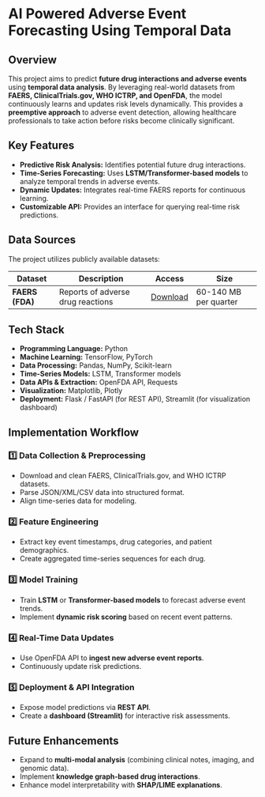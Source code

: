 # AI Powered Adverse Event Forecasting Using Temporal Data


## Overview
This project aims to predict **future drug interactions and adverse events** using **temporal data analysis**. By leveraging real-world datasets from **FAERS, ClinicalTrials.gov, WHO ICTRP, and OpenFDA**, the model continuously learns and updates risk levels dynamically. This provides a **preemptive approach** to adverse event detection, allowing healthcare professionals to take action before risks become clinically significant.

##  Key Features
- **Predictive Risk Analysis:** Identifies potential future drug interactions.
- **Time-Series Forecasting:** Uses **LSTM/Transformer-based models** to analyze temporal trends in adverse events.
- **Dynamic Updates:** Integrates real-time FAERS reports for continuous learning.
- **Customizable API:** Provides an interface for querying real-time risk predictions.

## Data Sources
The project utilizes publicly available datasets:

| Dataset | Description | Access | Size |
|---------|-------------|--------|------|
| **FAERS (FDA)** | Reports of adverse drug reactions | [Download](https://fis.fda.gov/extensions/FPD-QDE-FAERS/FPD-QDE-FAERS.html) | 60-140 MB per quarter |

## Tech Stack
- **Programming Language:** Python
- **Machine Learning:** TensorFlow, PyTorch
- **Data Processing:** Pandas, NumPy, Scikit-learn
- **Time-Series Models:** LSTM, Transformer models
- **Data APIs & Extraction:** OpenFDA API, Requests
- **Visualization:** Matplotlib, Plotly
- **Deployment:** Flask / FastAPI (for REST API), Streamlit (for visualization dashboard)

## Implementation Workflow
### 1️⃣ **Data Collection & Preprocessing**
- Download and clean FAERS, ClinicalTrials.gov, and WHO ICTRP datasets.
- Parse JSON/XML/CSV data into structured format.
- Align time-series data for modeling.

### 2️⃣ **Feature Engineering**
- Extract key event timestamps, drug categories, and patient demographics.
- Create aggregated time-series sequences for each drug.

### 3️⃣ **Model Training**
- Train **LSTM** or **Transformer-based models** to forecast adverse event trends.
- Implement **dynamic risk scoring** based on recent event patterns.

### 4️⃣ **Real-Time Data Updates**
- Use OpenFDA API to **ingest new adverse event reports**.
- Continuously update risk predictions.

### 5️⃣ **Deployment & API Integration**
- Expose model predictions via **REST API**.
- Create a **dashboard (Streamlit)** for interactive risk assessments.


## Future Enhancements
- Expand to **multi-modal analysis** (combining clinical notes, imaging, and genomic data).
- Implement **knowledge graph-based drug interactions**.
- Enhance model interpretability with **SHAP/LIME explanations**.




